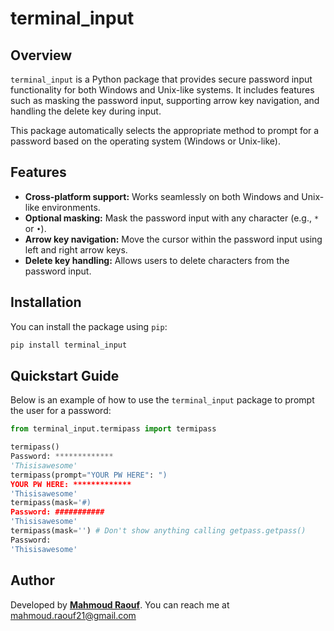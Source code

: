 # terminal_input

## Overview
`terminal_input` is a Python package that provides secure password input functionality for both Windows and Unix-like systems. It includes features such as masking the password input, supporting arrow key navigation, and handling the delete key during input.

This package automatically selects the appropriate method to prompt for a password based on the operating system (Windows or Unix-like).

## Features
- **Cross-platform support:** Works seamlessly on both Windows and Unix-like environments.
- **Optional masking:** Mask the password input with any character (e.g., `*` or `•`).
- **Arrow key navigation:** Move the cursor within the password input using left and right arrow keys.
- **Delete key handling:** Allows users to delete characters from the password input.

## Installation
You can install the package using `pip`:

```python
pip install terminal_input
```

## Quickstart Guide

Below is an example of how to use the `terminal_input` package to prompt the user for a password:

```python
from terminal_input.termipass import termipass

termipass()
Password: *************
'Thisisawesome'
termipass(prompt="YOUR PW HERE": ")
YOUR PW HERE: *************
'Thisisawesome'
termipass(mask='#)
Password: ###########
'Thisisawesome'
termipass(mask='') # Don't show anything calling getpass.getpass()
Password: 
'Thisisawesome'
```

## Author
Developed by [**Mahmoud Raouf**](https://www.linkedin.com/in/mahmoud-raouf21/). You can reach me at mahmoud.raouf21@gmail.com